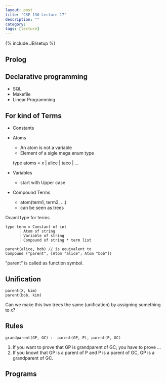 ```yaml
---
layout: post
title: "CSE 130 Lecture 17"
description: ""
category: 
tags: [lecture]
---
```

{% include JB/setup %}

## Prolog

## Declarative programming
* SQL
* Makefile
* Linear Programming

## For kind of Terms
* Constants
* Atoms
   * An atom is not a variable
   * Element of a sigle mega enum type

	type atoms = x | alice | taco | ...

* Variables
   * start with Upper case
* Compound Terms
   * atom(term1, term2, ...)
   * can be seen as trees

Ocaml type for terms

	type term = Constant of int
		  | Atom of string
		  | Variable of string
		  | Compound of string * term list

	parent(alice, bob) // is equivalent to 
	Compound ("parent", [Atom "alice"; Atom "bob"]) 

"parent" is called as function symbol.

## Unification

	parent(X, kim)  
	parent(bob, kim)

Can we make this two trees the same (unification) by assigning something to `X`? 
## Rules

	grandparent(GP, GC) :- parent(GP, P), parent(P, GC)

1. If you want to prove that GP is grandparent of GC, you have to prove ...
1. If you knowt that GP is a parent of P and P is a parent of GC, GP is a grandparent of GC.


## Programs


